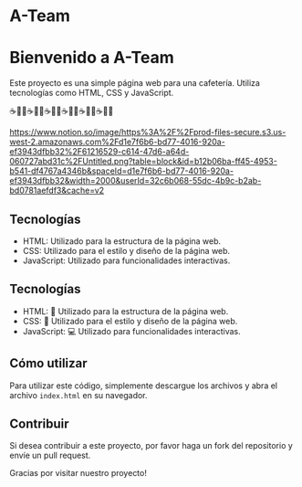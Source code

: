 # A-Team

# Bienvenido a A-Team

Este proyecto es una simple página web para una cafetería. Utiliza tecnologías como HTML, CSS y JavaScript.

☕🍪🥐☕🍪🥐☕🍪🥐☕🍪🥐☕🍪🥐☕🍪🥐

https://www.notion.so/image/https%3A%2F%2Fprod-files-secure.s3.us-west-2.amazonaws.com%2Fd1e7f6b6-bd77-4016-920a-ef3943dfbb32%2F61216529-c614-47d6-a64d-060727abd31c%2FUntitled.png?table=block&id=b12b06ba-ff45-4953-b541-df4767a4346b&spaceId=d1e7f6b6-bd77-4016-920a-ef3943dfbb32&width=2000&userId=32c6b068-55dc-4b9c-b2ab-bd0781aefdf3&cache=v2
## Tecnologías

- HTML: Utilizado para la estructura de la página web.
- CSS: Utilizado para el estilo y diseño de la página web.
- JavaScript: Utilizado para funcionalidades interactivas.

## Tecnologías

- HTML: 📄 Utilizado para la estructura de la página web.
- CSS: 🎨 Utilizado para el estilo y diseño de la página web.
- JavaScript: 💻 Utilizado para funcionalidades interactivas.

## Cómo utilizar

Para utilizar este código, simplemente descargue los archivos y abra el archivo `index.html` en su navegador.

## Contribuir

Si desea contribuir a este proyecto, por favor haga un fork del repositorio y envíe un pull request.

Gracias por visitar nuestro proyecto!
